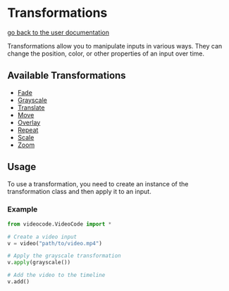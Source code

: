 # Transformations

[go back to the user documentation](../user.md)

Transformations allow you to manipulate inputs in various ways. They can change the position, color, or other properties of an input over time.

## Available Transformations

- [Fade](fade.md)
- [Grayscale](grayscale.md)
- [Translate](translate.md)
- [Move](move.md)
- [Overlay](overlay.md)
- [Repeat](repeat.md)
- [Scale](scale.md)
- [Zoom](zoom.md)

## Usage

To use a transformation, you need to create an instance of the transformation class and then apply it to an input.

### Example

```python
from videocode.VideoCode import *

# Create a video input
v = video("path/to/video.mp4")

# Apply the grayscale transformation
v.apply(grayscale())

# Add the video to the timeline
v.add()
```
